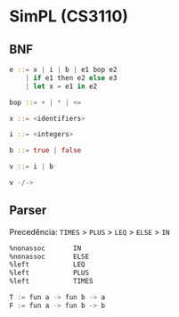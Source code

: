 # SimPL (CS3110)
## BNF
```rust
e ::= x | i | b | e1 bop e2
    | if e1 then e2 else e3
    | let x = e1 in e2

bop ::= + | * | <=

x ::= <identifiers>

i ::= <integers>

b ::= true | false

v ::= i | b

v -/->
```

## Parser
Precedência: `TIMES` > `PLUS` > `LEQ` > `ELSE` > `IN`

```ocaml
%nonassoc       IN
%nonassoc       ELSE
%left           LEQ
%left           PLUS
%left           TIMES
```

```rust
T := fun a -> fun b -> a
F := fun a -> fun b -> b
```
